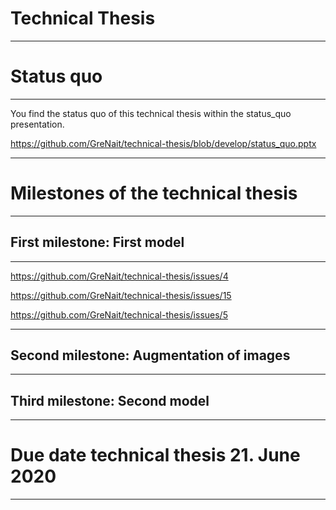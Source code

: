 ﻿# Technical Thesis
---

# Status quo

---

You find the status quo of this technical thesis within the status_quo presentation.

<https://github.com/GreNait/technical-thesis/blob/develop/status_quo.pptx>

---

# Milestones of the technical thesis
---

## First milestone: First model
---
<https://github.com/GreNait/technical-thesis/issues/4>

<https://github.com/GreNait/technical-thesis/issues/15>

<https://github.com/GreNait/technical-thesis/issues/5>

---
## Second milestone: Augmentation of images
---
## Third milestone: Second model
---
# Due date technical thesis 21. June 2020
---


